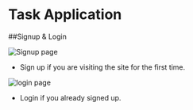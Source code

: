 # Task Application

##Signup & Login

![Signup page](https://github.com/gauravvxv/GreenMentor-Assignment/blob/main/frontend/task-app/Images/signup.png)

- Sign up if you are visiting the site for the first time.

 ![login page](https://github.com/gauravvxv/GreenMentor-Assignment/blob/main/frontend/task-app/Images/login.png)

- Login if you already signed up.
